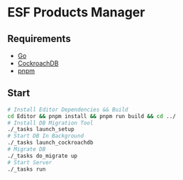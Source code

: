 # ESF Products Manager

## Requirements

- [Go](https://go.dev)
- [CockroachDB](https://www.cockroachlabs.com)
- [pnpm](https://pnpm.js.org)

## Start

```bash
# Install Editor Dependencies && Build
cd Editor && pnpm install && pnpm run build && cd ../
# Install DB Migration Tool
./_tasks launch_setup
# Start DB In Background
./_tasks launch_cockroachdb
# Migrate DB
./_tasks do_migrate up
# Start Server
./_tasks run
```
